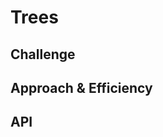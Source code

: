 # Trees
<!-- Short summary or background information -->

## Challenge
<!-- Description of the challenge -->

## Approach & Efficiency

<!-- What approach did you take? Why? What is the Big O space/time for this approach? -->

## API

<!-- Description of each method publicly available in each of your trees -->
